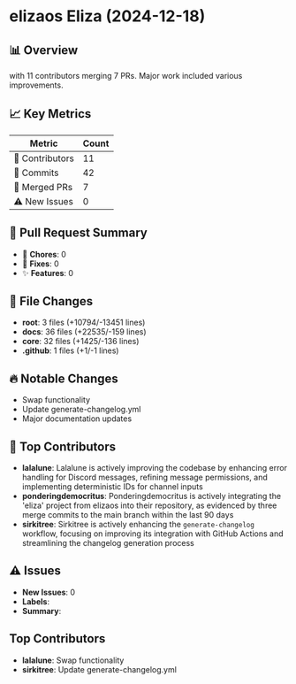# elizaos Eliza (2024-12-18)
    
## 📊 Overview
with 11 contributors merging 7 PRs. Major work included various improvements.

## 📈 Key Metrics
| Metric | Count |
|---------|--------|
| 👥 Contributors | 11 |
| 📝 Commits | 42 |
| 🔄 Merged PRs | 7 |
| ⚠️ New Issues | 0 |

## 🔄 Pull Request Summary
- 🧹 **Chores**: 0
- 🐛 **Fixes**: 0
- ✨ **Features**: 0

## 📁 File Changes
- **root**: 3 files (+10794/-13451 lines)
- **docs**: 36 files (+22535/-159 lines)
- **core**: 32 files (+1425/-136 lines)
- **.github**: 1 files (+1/-1 lines)

## 🔥 Notable Changes
- Swap functionality
- Update generate-changelog.yml
- Major documentation updates

## 👥 Top Contributors
- **lalalune**: Lalalune is actively improving the codebase by enhancing error handling for Discord messages, refining message permissions, and implementing deterministic IDs for channel inputs
- **ponderingdemocritus**: Ponderingdemocritus is actively integrating the 'eliza' project from elizaos into their repository, as evidenced by three merge commits to the main branch within the last 90 days
- **sirkitree**: Sirkitree is actively enhancing the `generate-changelog` workflow, focusing on improving its integration with GitHub Actions and streamlining the changelog generation process

## ⚠️ Issues
- **New Issues**: 0
- **Labels**: 
- **Summary**: 

## Top Contributors
- **lalalune**: Swap functionality
- **sirkitree**: Update generate-changelog.yml